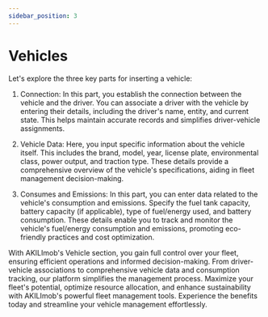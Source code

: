```yaml
---
sidebar_position: 3
---
```


# Vehicles

Let's explore the three key parts for inserting a vehicle:

1. Connection:
In this part, you establish the connection between the vehicle and the driver. You can associate a driver with the vehicle by entering their details, including the driver's name, entity, and current state. This helps maintain accurate records and simplifies driver-vehicle assignments.

2. Vehicle Data:
Here, you input specific information about the vehicle itself. This includes the brand, model, year, license plate, environmental class, power output, and traction type. These details provide a comprehensive overview of the vehicle's specifications, aiding in fleet management decision-making.

3. Consumes and Emissions:
In this part, you can enter data related to the vehicle's consumption and emissions. Specify the fuel tank capacity, battery capacity (if applicable), type of fuel/energy used, and battery consumption. These details enable you to track and monitor the vehicle's fuel/energy consumption and emissions, promoting eco-friendly practices and cost optimization.

With AKILImob's Vehicle section, you gain full control over your fleet, ensuring efficient operations and informed decision-making. From driver-vehicle associations to comprehensive vehicle data and consumption tracking, our platform simplifies the management process. Maximize your fleet's potential, optimize resource allocation, and enhance sustainability with AKILImob's powerful fleet management tools. Experience the benefits today and streamline your vehicle management effortlessly.